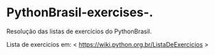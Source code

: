 # PythonBrasil-exercises-.
Resolução das listas de exercícios do PythonBrasil.

Lista de exercicios em:
< https://wiki.python.org.br/ListaDeExercicios >
